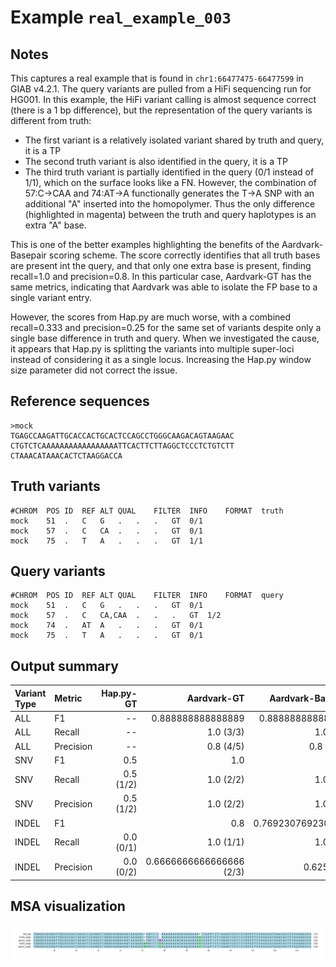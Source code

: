 # Example `real_example_003`
## Notes
This captures a real example that is found in `chr1:66477475-66477599` in GIAB v4.2.1.
The query variants are pulled from a HiFi sequencing run for HG001.
In this example, the HiFi variant calling is almost sequence correct (there is a 1 bp difference), but the representation of the query variants is different from truth:

* The first variant is a relatively isolated variant shared by truth and query, it is a TP
* The second truth variant is also identified in the query, it is a TP
* The third truth variant is partially identified in the query (0/1 instead of 1/1), which on the surface looks like a FN. However, the combination of 57:C->CAA and 74:AT->A functionally generates the T->A SNP with an additional "A" inserted into the homopolymer. Thus the only difference (highlighted in magenta) between the truth and query haplotypes is an extra "A" base.

This is one of the better examples highlighting the benefits of the Aardvark-Basepair scoring scheme.
The score correctly identifies that all truth bases are present int the query, and that only one extra base is present, finding recall=1.0 and precision=0.8.
In this particular case, Aardvark-GT has the same metrics, indicating that Aardvark was able to isolate the FP base to a single variant entry.

However, the scores from Hap.py are much worse, with a combined recall=0.333 and precision=0.25 for the same set of variants despite only a single base difference in truth and query.
When we investigated the cause, it appears that Hap.py is splitting the variants into multiple super-loci instead of considering it as a single locus.
Increasing the Hap.py window size parameter did not correct the issue.

## Reference sequences
```
>mock
TGAGCCAAGATTGCACCACTGCACTCCAGCCTGGGCAAGACAGTAAGAAC
CTGTCTCAAAAAAAAAAAAAAAAATTCACTTCTTAGGCTCCCTCTGTCTT
CTAAACATAAACACTCTAAGGACCA
```
## Truth variants
```
#CHROM	POS	ID	REF	ALT	QUAL	FILTER	INFO	FORMAT	truth
mock	51	.	C	G	.	.	.	GT	0/1
mock	57	.	C	CA	.	.	.	GT	0/1
mock	75	.	T	A	.	.	.	GT	1/1
```
## Query variants
```
#CHROM	POS	ID	REF	ALT	QUAL	FILTER	INFO	FORMAT	query
mock	51	.	C	G	.	.	.	GT	0/1
mock	57	.	C	CA,CAA	.	.	.	GT	1/2
mock	74	.	AT	A	.	.	.	GT	0/1
mock	75	.	T	A	.	.	.	GT	0/1
```
## Output summary
Variant Type | Metric | Hap.py-GT | Aardvark-GT | Aardvark-Basepair
:-- | :-- | --: | --: | --:
ALL | F1 | -- | 0.888888888888889 | 0.888888888888889
ALL | Recall | -- | 1.0 (3/3) | 1.0 (8/8)
ALL | Precision | -- | 0.8 (4/5) | 0.8 (8/10)
SNV | F1 | 0.5 | 1.0 | 1.0
SNV | Recall | 0.5 (1/2) | 1.0 (2/2) | 1.0 (6/6)
SNV | Precision | 0.5 (1/2) | 1.0 (2/2) | 1.0 (4/4)
INDEL | F1 |  | 0.8 | 0.7692307692307693
INDEL | Recall | 0.0 (0/1) | 1.0 (1/1) | 1.0 (2/2)
INDEL | Precision | 0.0 (0/2) | 0.6666666666666666 (2/3) | 0.625 (5/8)
## MSA visualization
![](./msa_viz/msa.png)
